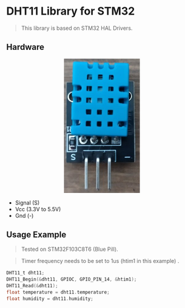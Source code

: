 # DHT11 Library for STM32   

> This library is based on STM32 HAL Drivers.

## Hardware

<div style="text-align: center;">
  <img src="./pictures/dht11-module.jpg" alt="DHT11 Module Hardware" class="center" style="width:200px;">
</div>

- Signal (S)
- Vcc (3.3V to 5.5V)
- Gnd (-)

## Usage Example

>Tested on STM32F103C8T6 (Blue Pill).

> Timer frequency needs to be set to 1us (htim1 in this example) .

```c
DHT11_t dht11;
DHT11_Begin(&dht11, GPIOC, GPIO_PIN_14, &htim1);
DHT11_Read(&dht11);
float temperature = dht11.temperature;
float humidity = dht11.humidity;
```


